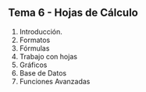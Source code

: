 ﻿## **Tema 6 - Hojas de Cálculo**

1. Introducción. 
2. Formatos
3. Fórmulas
4. Trabajo con hojas
5. Gráficos
6. Base de Datos
7. Funciones Avanzadas
<!--stackedit_data:
eyJoaXN0b3J5IjpbLTE4MTkzNjYxMywtMTA5MjczMjk2MSwtNj
EwNTczOTIxLC0xOTM2NDM5MjExXX0=
-->